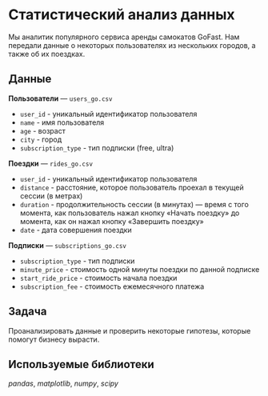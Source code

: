 # Статистический анализ данных
Мы аналитик популярного сервиса аренды самокатов GoFast. Нам передали данные о некоторых пользователях из нескольких городов, а также об их поездках. 

## Данные
**Пользователи** — `users_go.csv`
- `user_id` - уникальный идентификатор пользователя
- `name` - имя пользователя
- `age` - возраст
- `city` - город
- `subscription_type` - тип подписки (free, ultra)

**Поездки** — `rides_go.csv`
- `user_id` - уникальный идентификатор пользователя
- `distance` - расстояние, которое пользователь проехал в текущей сессии (в метрах)
- `duration` -	продолжительность сессии (в минутах) — время с того момента, как пользователь нажал кнопку «Начать поездку» до момента, как он нажал кнопку «Завершить поездку»
- `date` - дата совершения поездки

**Подписки** — `subscriptions_go.csv`
- `subscription_type` -	тип подписки
- `minute_price` - стоимость одной минуты поездки по данной подписке
- `start_ride_price` - стоимость начала поездки
- `subscription_fee` - стоимость ежемесячного платежа

## Задача
Проанализировать данные и проверить некоторые гипотезы, которые помогут бизнесу вырасти.

## Используемые библиотеки
*pandas*, *matplotlib*, *numpy*, *scipy*
